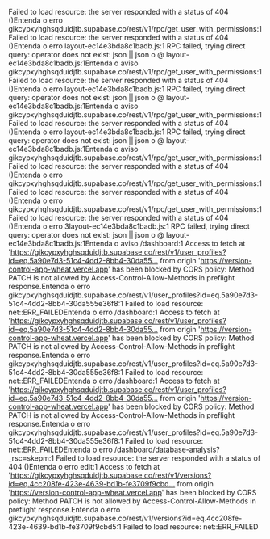 Failed to load resource: the server responded with a status of 404 ()Entenda o erro
gikcypxyhghsqduidjtb.supabase.co/rest/v1/rpc/get_user_with_permissions:1  Failed to load resource: the server responded with a status of 404 ()Entenda o erro
layout-ec14e3bda8c1badb.js:1 RPC failed, trying direct query: operator does not exist: json || json
o @ layout-ec14e3bda8c1badb.js:1Entenda o aviso
gikcypxyhghsqduidjtb.supabase.co/rest/v1/rpc/get_user_with_permissions:1  Failed to load resource: the server responded with a status of 404 ()Entenda o erro
layout-ec14e3bda8c1badb.js:1 RPC failed, trying direct query: operator does not exist: json || json
o @ layout-ec14e3bda8c1badb.js:1Entenda o aviso
gikcypxyhghsqduidjtb.supabase.co/rest/v1/rpc/get_user_with_permissions:1  Failed to load resource: the server responded with a status of 404 ()Entenda o erro
layout-ec14e3bda8c1badb.js:1 RPC failed, trying direct query: operator does not exist: json || json
o @ layout-ec14e3bda8c1badb.js:1Entenda o aviso
gikcypxyhghsqduidjtb.supabase.co/rest/v1/rpc/get_user_with_permissions:1  Failed to load resource: the server responded with a status of 404 ()Entenda o erro
gikcypxyhghsqduidjtb.supabase.co/rest/v1/rpc/get_user_with_permissions:1  Failed to load resource: the server responded with a status of 404 ()Entenda o erro
gikcypxyhghsqduidjtb.supabase.co/rest/v1/rpc/get_user_with_permissions:1  Failed to load resource: the server responded with a status of 404 ()Entenda o erro
3layout-ec14e3bda8c1badb.js:1 RPC failed, trying direct query: operator does not exist: json || json
o @ layout-ec14e3bda8c1badb.js:1Entenda o aviso
/dashboard:1 Access to fetch at 'https://gikcypxyhghsqduidjtb.supabase.co/rest/v1/user_profiles?id=eq.5a90e7d3-51c4-4dd2-8bb4-30da55… from origin 'https://version-control-app-wheat.vercel.app' has been blocked by CORS policy: Method PATCH is not allowed by Access-Control-Allow-Methods in preflight response.Entenda o erro
gikcypxyhghsqduidjtb.supabase.co/rest/v1/user_profiles?id=eq.5a90e7d3-51c4-4dd2-8bb4-30da555e36f8:1  Failed to load resource: net::ERR_FAILEDEntenda o erro
/dashboard:1 Access to fetch at 'https://gikcypxyhghsqduidjtb.supabase.co/rest/v1/user_profiles?id=eq.5a90e7d3-51c4-4dd2-8bb4-30da55… from origin 'https://version-control-app-wheat.vercel.app' has been blocked by CORS policy: Method PATCH is not allowed by Access-Control-Allow-Methods in preflight response.Entenda o erro
gikcypxyhghsqduidjtb.supabase.co/rest/v1/user_profiles?id=eq.5a90e7d3-51c4-4dd2-8bb4-30da555e36f8:1  Failed to load resource: net::ERR_FAILEDEntenda o erro
/dashboard:1 Access to fetch at 'https://gikcypxyhghsqduidjtb.supabase.co/rest/v1/user_profiles?id=eq.5a90e7d3-51c4-4dd2-8bb4-30da55… from origin 'https://version-control-app-wheat.vercel.app' has been blocked by CORS policy: Method PATCH is not allowed by Access-Control-Allow-Methods in preflight response.Entenda o erro
gikcypxyhghsqduidjtb.supabase.co/rest/v1/user_profiles?id=eq.5a90e7d3-51c4-4dd2-8bb4-30da555e36f8:1  Failed to load resource: net::ERR_FAILEDEntenda o erro
/dashboard/database-analysis?_rsc=skepm:1  Failed to load resource: the server responded with a status of 404 ()Entenda o erro
edit:1 Access to fetch at 'https://gikcypxyhghsqduidjtb.supabase.co/rest/v1/versions?id=eq.4cc208fe-423e-4639-bd1b-fe3709f9cbd… from origin 'https://version-control-app-wheat.vercel.app' has been blocked by CORS policy: Method PATCH is not allowed by Access-Control-Allow-Methods in preflight response.Entenda o erro
gikcypxyhghsqduidjtb.supabase.co/rest/v1/versions?id=eq.4cc208fe-423e-4639-bd1b-fe3709f9cbd5:1  Failed to load resource: net::ERR_FAILED